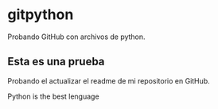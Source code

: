 # gitpython
Probando GitHub con archivos de python.

## Esta es una prueba
Probando el actualizar el readme de mi repositorio en GitHub.

Python is the best lenguage